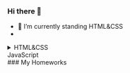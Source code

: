 ### Hi there 👋
- 🔭 I’m currently standing HTML&CSS
- 
<details>
<summary>HTML&CSS</summary>
### My Homeworks
  | HW | Link |
|-----:|---------------|
|     1| [HW-1] (https://volodymyrkozel.github.io/goit-markup-hw-01/) |
|     2|[HW-2] https://volodymyrkozel.github.io/goit-markup-hw-02/|
|     3|[HW-3] https://volodymyrkozel.github.io/goit-markup-hw-03/|
|     4|[HW-4]https://volodymyrkozel.github.io/goit-markup-hw-04/|
|     5|[HW-5]https://volodymyrkozel.github.io/goit-markup-hw-05/|
|     6|[HW-6]https://volodymyrkozel.github.io/goit-markup-hw-06/|
</details>

<summary>JavaScript</summary>
### My Homeworks

</details>
<!--
**VolodymyrKozel/VolodymyrKozel** is a ✨ _special_ ✨ repository because its `README.md` (this file) appears on your GitHub profile.

Here are some ideas to get you started:

- 🔭 I’m currently working on ...
- 🌱 I’m currently learning ...
- 👯 I’m looking to collaborate on ...
- 🤔 I’m looking for help with ...
- 💬 Ask me about ...
- 📫 How to reach me: ...
- 😄 Pronouns: ...
- ⚡ Fun fact: ...
-->
